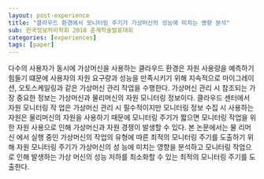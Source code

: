```yaml
---
layout: post-experience
title: "클라우드 환경에서 모니터링 주기가 가상머신의 성능에 미치는 영향 분석"
sub: 한국정보처리학회 2018 춘계학술발표대회
categories: [experiences]
tags: [paper]
---
```

다수의 사용자가 동시에 가상머신을 사용하는 클라우드 환경은 자원 사용량을 예측하기 힘들기 떄문에 사용자의 자원 요구량과 성능을 만족시키기 위해 지속적으로 마이그레이션, 오토스케일링과 같은 가상머신 관리 작업을 수행한다. 가상머신 관리 시 참조되는 가장 중요한 정보는 가상머신과 물리머신의 자원 모니터링 정보이다. 클라우드 센터에서 자원 모니터링 작 업은 가상머신 관리 시 필수적이지만 모니터링 정보 수집 시 사용하는 자원은 물리머신의 자원을 사용하기 때문에 모니터링 주기가 짧으면 모니터링 작업을 위한 자원 사용으로 인해 가상머신과 자원 경쟁이 발생할 수 있다. 본 논문에서는 물 리머신 에서 실행 중인 가상머신의 작업의 유형에 따른 최적의 모니터링 주기를 도출하기 위해 자원 모니터링 주기가 가상머신의 성 능에 미치는 영향을 분석하고 모니터링 작업으로 인해 발생하는 가상 머신의 성능 저하를 최소화할 수 있는 최적의 모니터링 주기를 도출한다.
